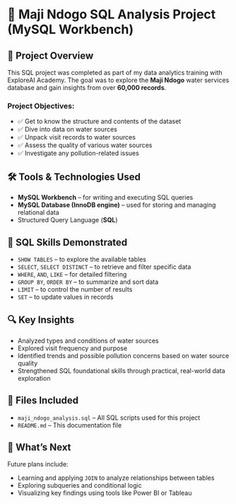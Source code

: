 # 🚀 Maji Ndogo SQL Analysis Project (MySQL Workbench)

## 📘 Project Overview
This SQL project was completed as part of my data analytics training with ExploreAI Academy. The goal was to explore the **Maji Ndogo** water services database and gain insights from over **60,000 records**.

### Project Objectives:
- ✅ Get to know the structure and contents of the dataset
- ✅ Dive into data on water sources
- ✅ Unpack visit records to water sources
- ✅ Assess the quality of various water sources
- ✅ Investigate any pollution-related issues

## 🛠 Tools & Technologies Used
- **MySQL Workbench** – for writing and executing SQL queries
- **MySQL Database (InnoDB engine)** – used for storing and managing relational data
- Structured Query Language (**SQL**)

## 🧠 SQL Skills Demonstrated
- `SHOW TABLES` – to explore the available tables
- `SELECT`, `SELECT DISTINCT` – to retrieve and filter specific data
- `WHERE`, `AND`, `LIKE` – for detailed filtering
- `GROUP BY`, `ORDER BY` – to summarize and sort data
- `LIMIT` – to control the number of results
- `SET` – to update values in records

## 🔍 Key Insights
- Analyzed types and conditions of water sources
- Explored visit frequency and purpose
- Identified trends and possible pollution concerns based on water source quality
- Strengthened SQL foundational skills through practical, real-world data exploration

## 📁 Files Included
- `maji_ndogo_analysis.sql` – All SQL scripts used for this project
- `README.md` – This documentation file

## 📌 What’s Next
Future plans include:
- Learning and applying `JOIN` to analyze relationships between tables
- Exploring subqueries and conditional logic
- Visualizing key findings using tools like Power BI or Tableau
